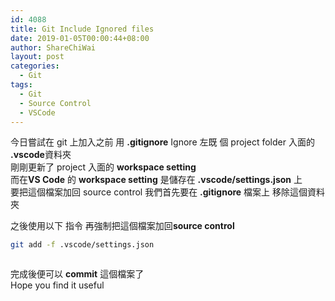 ```yaml
---
id: 4088
title: Git Include Ignored files
date: 2019-01-05T00:00:44+08:00
author: ShareChiWai
layout: post
categories:
  - Git
tags:
  - Git
  - Source Control
  - VSCode
---
```


今日嘗試在 git 上加入之前 用 **.gitignore** Ignore 左既 個 project folder 入面的 **.vscode**資料夾  
剛剛更新了 project 入面的 **workspace setting**  
而在**VS Code** 的 **workspace setting** 是儲存在 **.vscode/settings.json** 上  
要把這個檔案加回 source control 我們首先要在 **.gitignore** 檔案上 移除這個資料夾

之後使用以下 指令 再強制把這個檔案加回**source control**

```bash
git add -f .vscode/settings.json
```

<figure class="wp-block-image">

<img src="https://i1.wp.com/blog.sharechiwai.com/wp-content/uploads/2019/01/image-4.png?fit=625%2C57&ssl=1" alt="" class="wp-image-4090" srcset="https://i2.wp.com/blog.sharechiwai.com/wp-content/uploads/2019/01/image-4.png?w=1139 1139w, https://i2.wp.com/blog.sharechiwai.com/wp-content/uploads/2019/01/image-4.png?resize=300%2C28 300w, https://i2.wp.com/blog.sharechiwai.com/wp-content/uploads/2019/01/image-4.png?resize=768%2C71 768w, https://i2.wp.com/blog.sharechiwai.com/wp-content/uploads/2019/01/image-4.png?resize=1024%2C94 1024w, https://i2.wp.com/blog.sharechiwai.com/wp-content/uploads/2019/01/image-4.png?resize=624%2C58 624w" sizes="(max-width: 625px) 100vw, 625px" /> </figure>

完成後便可以 **commit** 這個檔案了  
Hope you find it useful

